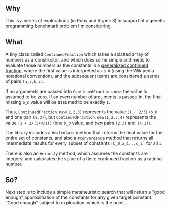 ## Why

This is a series of explorations (in Ruby and Rspec 3) in support of a genetic programming benchmark problem I'm considering.

## What

A tiny class called `ContinuedFraction` which takes a splatted array of numbers as a constructor, and which does some simple arithmetic to evaluate those numbers as the constants in a [generalized continued fraction](https://en.wikipedia.org/wiki/Generalized_continued_fraction), where the first value is interpreted as `b_0` (using the Wikipedia notational convention), and the subsequent terms are considered a series of pairs `(a_i,b_i)`.

If no arguments are passed into `ContinuedFraction.new`, the value is assumed to be zero. If an _even_ number of arguments is passed in, the final missing `b_n` value will be assumed to be exactly `1`.

Thus, `ContinuedFraction.new(1,2,3)` represents the value `(1 + 2/3)` (`b_0` and one pair `(2,3)`), but `ContinuedFraction.new(1,2,3,4)` represents the value `(1 + 2/(3+4/1))` (one `b_0` value, and _two_ pairs `(2,3)` and `(4,1)`).

The library includes a `#calculate` method that returns the final value for the entire set of constants, and also a `#convergence` method that returns all intermediate results for every subset of constants `[b_0,a_1...c_i]` for all `i`.

There is also an `#exactly` method, which assumes the constants are integers, and calculates the value of a finite continued fraction as a rational number.

## So?

Next step is to include a simple metaheuristic search that will return a "good enough" approximation of the constants for any given target constant. "Good enough" subject to exploration, which is the point....
